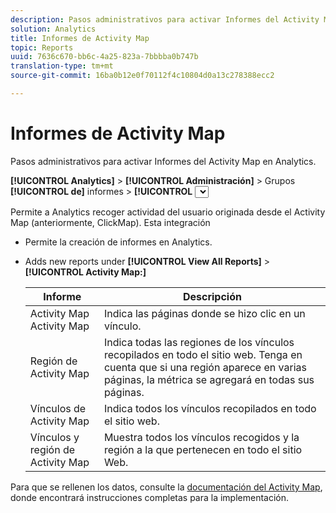 ```yaml
---
description: Pasos administrativos para activar Informes del Activity Map en Analytics.
solution: Analytics
title: Informes de Activity Map
topic: Reports
uuid: 7636c670-bb6c-4a25-823a-7bbbba0b747b
translation-type: tm+mt
source-git-commit: 16ba0b12e0f70112f4c10804d0a13c278388ecc2

---
```



# Informes de Activity Map

Pasos administrativos para activar Informes del Activity Map en Analytics.

**[!UICONTROL Analytics]** &gt; **[!UICONTROL Administración]** &gt; Grupos **[!UICONTROL de]** informes &gt; **[!UICONTROL <select report suite>]** &gt; **[!UICONTROL Editar configuración]** &gt; Activity Map **** **[!UICONTROL &gt; Informes de Activity Map]**

Permite a Analytics recoger actividad del usuario originada desde el Activity Map (anteriormente, ClickMap). Esta integración

* Permite la creación de informes en Analytics.
* Adds new reports under **[!UICONTROL View All Reports]** &gt; **[!UICONTROL Activity Map:]**

   | Informe | Descripción |
   |---|---|
   | Activity Map Activity Map | Indica las páginas donde se hizo clic en un vínculo. |
   | Región de Activity Map | Indica todas las regiones de los vínculos recopilados en todo el sitio web. Tenga en cuenta que si una región aparece en varias páginas, la métrica se agregará en todas sus páginas. |
   | Vínculos de Activity Map | Indica todos los vínculos recopilados en todo el sitio web. |
   | Vínculos y región de Activity Map | Muestra todos los vínculos recogidos y la región a la que pertenecen en todo el sitio Web. |

Para que se rellenen los datos, consulte la [documentación del Activity Map](https://marketing.adobe.com/resources/help/en_US/analytics/activitymap/), donde encontrará instrucciones completas para la implementación.

